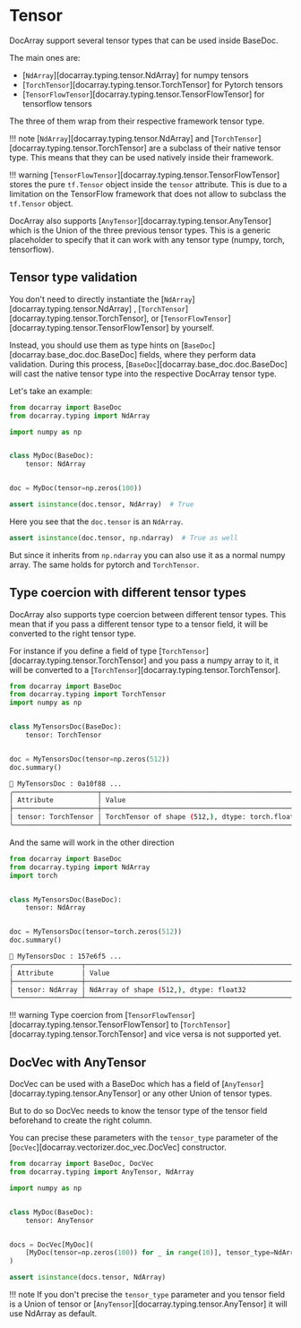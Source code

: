 # Tensor



DocArray support several tensor types that can be used inside BaseDoc. 

The main ones are:

- [`NdArray`][docarray.typing.tensor.NdArray] for numpy tensors
- [`TorchTensor`][docarray.typing.tensor.TorchTensor] for Pytorch tensors
- [`TensorFlowTensor`][docarray.typing.tensor.TensorFlowTensor] for tensorflow tensors

The three of them wrap from their respective framework tensor type. 

!!! note
    [`NdArray`][docarray.typing.tensor.NdArray] and [`TorchTensor`][docarray.typing.tensor.TorchTensor] are a subclass of their native tensor type. This means that they can be used natively inside their framework.

!!! warning
    [`TensorFlowTensor`][docarray.typing.tensor.TensorFlowTensor] stores the pure `tf.Tensor` object inside the `tensor` attribute. This is due to a limitation on the TensorFlow framework that does not allow to subclass the `tf.Tensor` object.

DocArray also supports [`AnyTensor`][docarray.typing.tensor.AnyTensor] which is the Union of the three previous tensor types. 
This is a generic placeholder to specify that it can work with any tensor type (numpy, torch, tensorflow).

## Tensor type validation

You don't need to directly instantiate the  [`NdArray`][docarray.typing.tensor.NdArray] , [`TorchTensor`][docarray.typing.tensor.TorchTensor], or [`TensorFlowTensor`][docarray.typing.tensor.TensorFlowTensor] by yourself.

Instead, you should use them as type hints on [`BaseDoc`][docarray.base_doc.doc.BaseDoc] fields, where they perform data validation.
During this process, [`BaseDoc`][docarray.base_doc.doc.BaseDoc] will cast the native tensor type into the respective DocArray tensor type.

Let's take an example:

```python
from docarray import BaseDoc
from docarray.typing import NdArray

import numpy as np


class MyDoc(BaseDoc):
    tensor: NdArray


doc = MyDoc(tensor=np.zeros(100))

assert isinstance(doc.tensor, NdArray)  # True
``` 
Here you see that the `doc.tensor` is an `NdArray`. 

```python
assert isinstance(doc.tensor, np.ndarray)  # True as well
``` 

But since it inherits from `np.ndarray` you can also use it as a normal numpy array. The same holds for pytorch and `TorchTensor`.

## Type coercion with different tensor types 


DocArray also supports type coercion between different tensor types. This mean that if you pass a different tensor type to a tensor field, it will be converted to the right tensor type.

For instance if you define a field of type [`TorchTensor`][docarray.typing.tensor.TorchTensor] and you pass a numpy array to it, it will be converted to a [`TorchTensor`][docarray.typing.tensor.TorchTensor].

```python
from docarray import BaseDoc
from docarray.typing import TorchTensor
import numpy as np


class MyTensorsDoc(BaseDoc):
    tensor: TorchTensor


doc = MyTensorsDoc(tensor=np.zeros(512))
doc.summary()
```

```bash
📄 MyTensorsDoc : 0a10f88 ...
╭─────────────────────┬────────────────────────────────────────────────────────╮
│ Attribute           │ Value                                                  │
├─────────────────────┼────────────────────────────────────────────────────────┤
│ tensor: TorchTensor │ TorchTensor of shape (512,), dtype: torch.float64      │
╰─────────────────────┴────────────────────────────────────────────────────────╯
```

And the same will work in the other direction

```python
from docarray import BaseDoc
from docarray.typing import NdArray
import torch


class MyTensorsDoc(BaseDoc):
    tensor: NdArray


doc = MyTensorsDoc(tensor=torch.zeros(512))
doc.summary()
```

```bash
📄 MyTensorsDoc : 157e6f5 ...
╭─────────────────┬────────────────────────────────────────────────────────────╮
│ Attribute       │ Value                                                      │
├─────────────────┼────────────────────────────────────────────────────────────┤
│ tensor: NdArray │ NdArray of shape (512,), dtype: float32                    │
╰─────────────────┴────────────────────────────────────────────────────────────╯
```

!!! warning
    Type coercion from [`TensorFlowTensor`][docarray.typing.tensor.TensorFlowTensor] to [`TorchTensor`][docarray.typing.tensor.TorchTensor] and vice versa is not supported yet.


## DocVec with AnyTensor

DocVec can be used with a BaseDoc which has a field of [`AnyTensor`][docarray.typing.tensor.AnyTensor] or any other Union of tensor types. 

 But to do so DocVec needs to know the tensor type of the tensor field beforehand to create the right column.
 
You can precise these parameters with the `tensor_type` parameter of the [`DocVec`][docarray.vectorizer.doc_vec.DocVec] constructor.

```python
from docarray import BaseDoc, DocVec
from docarray.typing import AnyTensor, NdArray

import numpy as np


class MyDoc(BaseDoc):
    tensor: AnyTensor


docs = DocVec[MyDoc](
    [MyDoc(tensor=np.zeros(100)) for _ in range(10)], tensor_type=NdArray
)

assert isinstance(docs.tensor, NdArray)
```

!!! note
    If you don't precise the `tensor_type` parameter and you tensor field is a Union of tensor or [`AnyTensor`][docarray.typing.tensor.AnyTensor] it will use NdArray as default.

